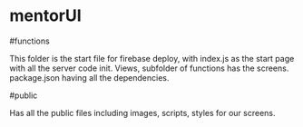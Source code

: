 # mentorUI

#functions

This folder is the start file for firebase deploy, with index.js as the start page with all the server code init. 
Views, subfolder of functions has the screens.
package.json having all the dependencies.

#public

Has all the public files including images, scripts, styles for our screens.
